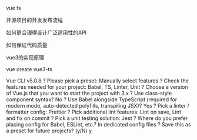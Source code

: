 vue ts

开源项目的开发发布流程

如何更合理得设计广泛适用性的API

如何保证代码质量

vue3的实现原理

vue create vue3-ts

Vue CLI v5.0.8
? Please pick a preset: Manually select features
? Check the features needed for your project: Babel, TS, Linter, Unit
? Choose a version of Vue.js that you want to start the project with 3.x
? Use class-style component syntax? No
? Use Babel alongside TypeScript (required for modern mode, auto-detected polyfills, transpiling JSX)? Yes
? Pick a linter / formatter config: Prettier
? Pick additional lint features: Lint on save, Lint and fix on commit
? Pick a unit testing solution: Jest
? Where do you prefer placing config for Babel, ESLint, etc.? In dedicated config files
? Save this as a preset for future projects? (y/N) y
